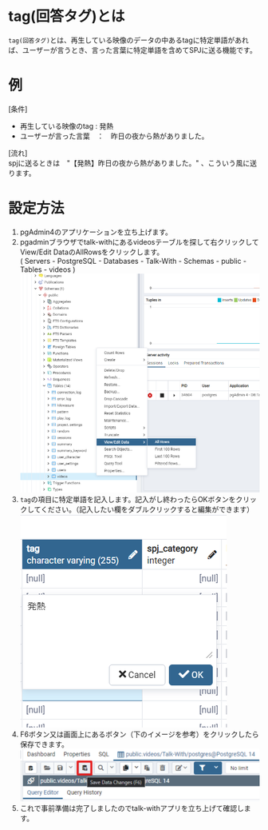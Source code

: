 # tag(回答タグ)とは

`tag(回答タグ)`とは、再生している映像のデータの中あるtagに特定単語があれば、ユーザーが言うとき、言った言葉に特定単語を含めてSPJに送る機能です。

# 例
[条件]
* 再生している映像のtag : 発熱
* ユーザーが言った言葉　：　昨日の夜から熱がありました。  

[流れ]    
spjに送るときは　"【発熱】昨日の夜から熱がありました。" 、こういう風に送ります。

# 設定方法
1. pgAdmin4のアプリケーションを立ち上げます。
2. pgadminブラウザでtalk-withにあるvideosテーブルを探して右クリックしてView/Edit DataのAllRowsをクリックします。    
  ( Servers - PostgreSQL - Databases - Talk-With - Schemas - public - Tables - videos )
  ![回答タグ画面1](./images/pg/pgadmin/open_the_videos_table.png)
3. `tag`の項目に特定単語を記入します。記入がし終わったらOKボタンをクリックしてください。（記入したい欄をダブルクリックすると編集ができます）  
  ![回答タグ画面2](./images/pg/functional_description_Img/tag/tag_list.png)
4. F6ボタン又は画面上にあるボタン（下のイメージを参考）をクリックしたら保存できます。
  ![回答タグ画面3](./images/pg/pgadmin/save_data(F6).png)    
5. これで事前準備は完了しましたのでtalk-withアプリを立ち上げて確認します。
